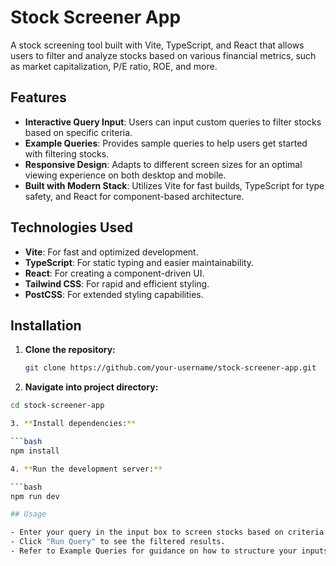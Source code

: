 # Stock Screener App

A stock screening tool built with Vite, TypeScript, and React that allows users to filter and analyze stocks based on various financial metrics, such as market capitalization, P/E ratio, ROE, and more.

## Features

- **Interactive Query Input**: Users can input custom queries to filter stocks based on specific criteria.
- **Example Queries**: Provides sample queries to help users get started with filtering stocks.
- **Responsive Design**: Adapts to different screen sizes for an optimal viewing experience on both desktop and mobile.
- **Built with Modern Stack**: Utilizes Vite for fast builds, TypeScript for type safety, and React for component-based architecture.

## Technologies Used

- **Vite**: For fast and optimized development.
- **TypeScript**: For static typing and easier maintainability.
- **React**: For creating a component-driven UI.
- **Tailwind CSS**: For rapid and efficient styling.
- **PostCSS**: For extended styling capabilities.
  
## Installation

1. **Clone the repository:**

   ```bash
   git clone https://github.com/your-username/stock-screener-app.git

2. **Navigate into project directory:**

  ```bash
  cd stock-screener-app

3. **Install dependencies:**

  ```bash
  npm install

4. **Run the development server:**

  ```bash
  npm run dev

## Usage

- Enter your query in the input box to screen stocks based on criteria such as market capitalization, P/E ratio, and ROE.
- Click "Run Query" to see the filtered results.
- Refer to Example Queries for guidance on how to structure your inputs.